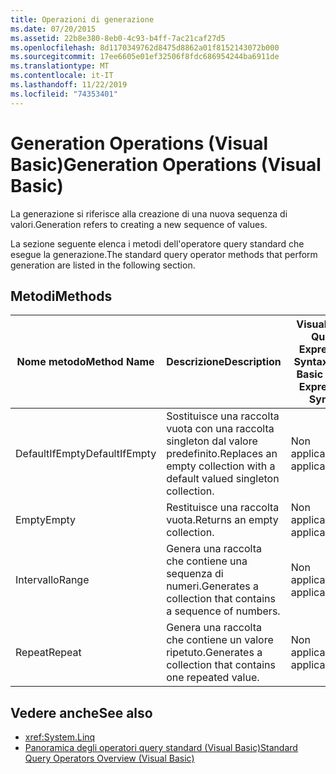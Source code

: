 ```yaml
---
title: Operazioni di generazione
ms.date: 07/20/2015
ms.assetid: 22b8e380-8eb0-4c93-b4ff-7ac21caf27d5
ms.openlocfilehash: 8d1170349762d8475d8862a01f8152143072b000
ms.sourcegitcommit: 17ee6605e01ef32506f8fdc686954244ba6911de
ms.translationtype: MT
ms.contentlocale: it-IT
ms.lasthandoff: 11/22/2019
ms.locfileid: "74353401"
---
```

# <a name="generation-operations-visual-basic"></a><span data-ttu-id="32cf0-102">Generation Operations (Visual Basic)</span><span class="sxs-lookup"><span data-stu-id="32cf0-102">Generation Operations (Visual Basic)</span></span>
<span data-ttu-id="32cf0-103">La generazione si riferisce alla creazione di una nuova sequenza di valori.</span><span class="sxs-lookup"><span data-stu-id="32cf0-103">Generation refers to creating a new sequence of values.</span></span>  
  
 <span data-ttu-id="32cf0-104">La sezione seguente elenca i metodi dell'operatore query standard che esegue la generazione.</span><span class="sxs-lookup"><span data-stu-id="32cf0-104">The standard query operator methods that perform generation are listed in the following section.</span></span>  
  
## <a name="methods"></a><span data-ttu-id="32cf0-105">Metodi</span><span class="sxs-lookup"><span data-stu-id="32cf0-105">Methods</span></span>  
  
|<span data-ttu-id="32cf0-106">Nome metodo</span><span class="sxs-lookup"><span data-stu-id="32cf0-106">Method Name</span></span>|<span data-ttu-id="32cf0-107">Descrizione</span><span class="sxs-lookup"><span data-stu-id="32cf0-107">Description</span></span>|<span data-ttu-id="32cf0-108">Visual Basic Query Expression Syntax</span><span class="sxs-lookup"><span data-stu-id="32cf0-108">Visual Basic Query Expression Syntax</span></span>|<span data-ttu-id="32cf0-109">Altre informazioni</span><span class="sxs-lookup"><span data-stu-id="32cf0-109">More Information</span></span>|  
|-----------------|-----------------|------------------------------------------|----------------------|  
|<span data-ttu-id="32cf0-110">DefaultIfEmpty</span><span class="sxs-lookup"><span data-stu-id="32cf0-110">DefaultIfEmpty</span></span>|<span data-ttu-id="32cf0-111">Sostituisce una raccolta vuota con una raccolta singleton dal valore predefinito.</span><span class="sxs-lookup"><span data-stu-id="32cf0-111">Replaces an empty collection with a default valued singleton collection.</span></span>|<span data-ttu-id="32cf0-112">Non applicabile.</span><span class="sxs-lookup"><span data-stu-id="32cf0-112">Not applicable.</span></span>|<xref:System.Linq.Enumerable.DefaultIfEmpty%2A?displayProperty=nameWithType><br /><br /> <xref:System.Linq.Queryable.DefaultIfEmpty%2A?displayProperty=nameWithType>|  
|<span data-ttu-id="32cf0-113">Empty</span><span class="sxs-lookup"><span data-stu-id="32cf0-113">Empty</span></span>|<span data-ttu-id="32cf0-114">Restituisce una raccolta vuota.</span><span class="sxs-lookup"><span data-stu-id="32cf0-114">Returns an empty collection.</span></span>|<span data-ttu-id="32cf0-115">Non applicabile.</span><span class="sxs-lookup"><span data-stu-id="32cf0-115">Not applicable.</span></span>|<xref:System.Linq.Enumerable.Empty%2A?displayProperty=nameWithType>|  
|<span data-ttu-id="32cf0-116">Intervallo</span><span class="sxs-lookup"><span data-stu-id="32cf0-116">Range</span></span>|<span data-ttu-id="32cf0-117">Genera una raccolta che contiene una sequenza di numeri.</span><span class="sxs-lookup"><span data-stu-id="32cf0-117">Generates a collection that contains a sequence of numbers.</span></span>|<span data-ttu-id="32cf0-118">Non applicabile.</span><span class="sxs-lookup"><span data-stu-id="32cf0-118">Not applicable.</span></span>|<xref:System.Linq.Enumerable.Range%2A?displayProperty=nameWithType>|  
|<span data-ttu-id="32cf0-119">Repeat</span><span class="sxs-lookup"><span data-stu-id="32cf0-119">Repeat</span></span>|<span data-ttu-id="32cf0-120">Genera una raccolta che contiene un valore ripetuto.</span><span class="sxs-lookup"><span data-stu-id="32cf0-120">Generates a collection that contains one repeated value.</span></span>|<span data-ttu-id="32cf0-121">Non applicabile.</span><span class="sxs-lookup"><span data-stu-id="32cf0-121">Not applicable.</span></span>|<xref:System.Linq.Enumerable.Repeat%2A?displayProperty=nameWithType>|  
  
## <a name="see-also"></a><span data-ttu-id="32cf0-122">Vedere anche</span><span class="sxs-lookup"><span data-stu-id="32cf0-122">See also</span></span>

- <xref:System.Linq>
- [<span data-ttu-id="32cf0-123">Panoramica degli operatori query standard (Visual Basic)</span><span class="sxs-lookup"><span data-stu-id="32cf0-123">Standard Query Operators Overview (Visual Basic)</span></span>](../../../../visual-basic/programming-guide/concepts/linq/standard-query-operators-overview.md)
